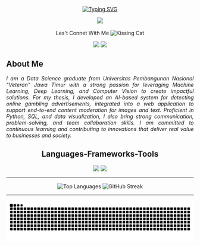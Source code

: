 <!-- Typing SVG by DenverCoder1 - https://github.com/DenverCoder1/readme-typing-svg -->
<p align="center">
<a href="https://git.io/typing-svg"><img src="https://readme-typing-svg.demolab.com?font=bree+serif&size=26&pause=1000&width=600&lines=Hi+There!%2C+Welcome+to+My+Github+%F0%9F%91%8B" alt="Typing SVG" /></a>
</p>

<!-- Background -->
<p align="center">
 <a href="https://github.com/andrymldni">
  <img src="https://github.com/user-attachments/assets/39e9e00a-ee75-4290-ac79-bd8685d5f838"></a>
</p>

<p align="center">Les't Connet With Me <img src="https://raw.githubusercontent.com/Tarikul-Islam-Anik/Animated-Fluent-Emojis/master/Emojis/Smilies/Kissing%20Cat.png" alt="Kissing Cat" width="25" height="25" /></p>

<!-- Social icons section -->
<p align="center">
 <a href="https://www.linkedin.com/in/andrymldni/">
  <img src="https://img.shields.io/badge/LinkedIn-0077B5?style=for-the-badge&logo=linkedin&logoColor=white"/></a>

 <a href="https://www.instagram.com/andrymldni/">
  <img src="https://img.shields.io/badge/Instagram-%23E4405F.svg?style=for-the-badge&logo=Instagram&logoColor=white"/></a>

<h2> About Me</h2>
 <div align="justify"><p>
  <em>
I am a Data Science graduate from Universitas Pembangunan Nasional "Veteran" Jawa Timur with a strong passion for leveraging Machine Learning, Deep Learning, and Computer Vision to create impactful solutions. For my thesis, I developed an AI-based system for detecting online gambling advertisements, integrated into a web application to support end-to-end content moderation for images and text. Proficient in Python, SQL, and data visualization, I also bring strong communication, problem-solving, and team collaboration skills. I am committed to continuous learning and contributing to innovations that deliver real value to businesses and society.
  </em>
 </p></div>

<h2 align="center"> Languages-Frameworks-Tools </h2>

<div align="center">
    <img src="https://skillicons.dev/icons?i=stackoverflow,bootstrap,gcp,html,css,vscode,github,figma,tensorflow,git,r" />
    <img src="https://skillicons.dev/icons?i=wordpress,python,javascript,discord,firebase,mongodb,aws,java,php,mysql,flask" /><br>
</div>

___

<div align="center">
  <img height="150em" src="https://github-readme-stats.vercel.app/api/top-langs/?username=andrymldni&theme=codeSTACKr&hide_border=true&layout=compact" alt="Top Languages"/>
  <img height="150em" src="https://github-readme-streak-stats.herokuapp.com/?user=andrymldni&theme=codeSTACKr&hide_border=true" alt="GitHub Streak"/>
</div>

___


<div align="center">
  <img src="https://github.com/andrymldni/andrymldni/blob/output/github-contribution-grid-snake-dark.svg" alt="Contribution Snake Animation"/>
</div>

